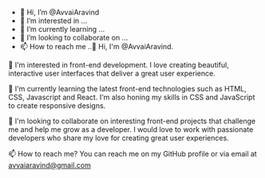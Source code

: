 - 👋 Hi, I’m @AvvaiAravind
- 👀 I’m interested in ...
- 🌱 I’m currently learning ...
- 💞️ I’m looking to collaborate on ...
- 📫 How to reach me ..👋 Hi, I'm @AvvaiAravind.

👀 I'm interested in front-end development. I love creating beautiful, interactive user interfaces that deliver a great user experience.

🌱 I'm currently learning the latest front-end technologies such as HTML, CSS, Javascript and React. I'm also honing my skills in CSS and JavaScript to create responsive designs.

💞️ I'm looking to collaborate on interesting front-end projects that challenge me and help me grow as a developer. I would love to work with passionate developers who share my love for creating great user experiences.

📫 How to reach me? You can reach me on my GitHub profile or via email at avvaiaravind@gmail.com

<!---
AvvaiAravind/AvvaiAravind is a ✨ special ✨ repository because its `README.md` (this file) appears on your GitHub profile.
You can click the Preview link to take a look at your changes.
--->
